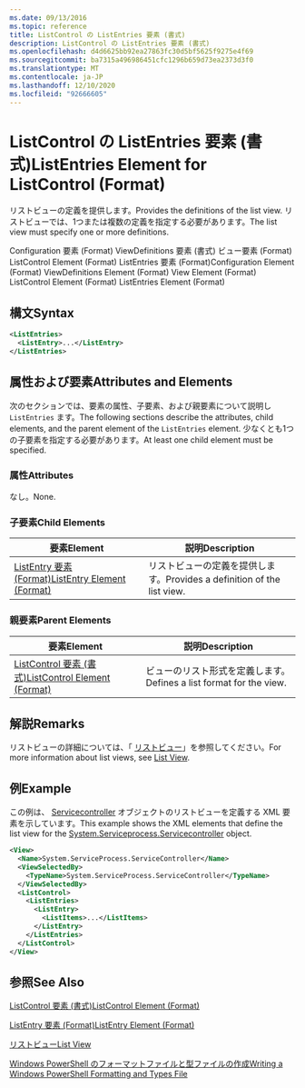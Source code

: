 ```yaml
---
ms.date: 09/13/2016
ms.topic: reference
title: ListControl の ListEntries 要素 (書式)
description: ListControl の ListEntries 要素 (書式)
ms.openlocfilehash: d4d6625bb92ea27863fc30d5bf5625f9275e4f69
ms.sourcegitcommit: ba7315a496986451cfc1296b659d73ea2373d3f0
ms.translationtype: MT
ms.contentlocale: ja-JP
ms.lasthandoff: 12/10/2020
ms.locfileid: "92666605"
---
```

# <a name="listentries-element-for-listcontrol-format"></a><span data-ttu-id="cd88e-103">ListControl の ListEntries 要素 (書式)</span><span class="sxs-lookup"><span data-stu-id="cd88e-103">ListEntries Element for ListControl (Format)</span></span>

<span data-ttu-id="cd88e-104">リストビューの定義を提供します。</span><span class="sxs-lookup"><span data-stu-id="cd88e-104">Provides the definitions of the list view.</span></span> <span data-ttu-id="cd88e-105">リストビューでは、1つまたは複数の定義を指定する必要があります。</span><span class="sxs-lookup"><span data-stu-id="cd88e-105">The list view must specify one or more definitions.</span></span>

<span data-ttu-id="cd88e-106">Configuration 要素 (Format) ViewDefinitions 要素 (書式) ビュー要素 (Format) ListControl Element (Format) ListEntries 要素 (Format)</span><span class="sxs-lookup"><span data-stu-id="cd88e-106">Configuration Element (Format) ViewDefinitions Element (Format) View Element (Format) ListControl Element (Format) ListEntries Element (Format)</span></span>

## <a name="syntax"></a><span data-ttu-id="cd88e-107">構文</span><span class="sxs-lookup"><span data-stu-id="cd88e-107">Syntax</span></span>

```xml
<ListEntries>
  <ListEntry>...</ListEntry>
</ListEntries>
```

## <a name="attributes-and-elements"></a><span data-ttu-id="cd88e-108">属性および要素</span><span class="sxs-lookup"><span data-stu-id="cd88e-108">Attributes and Elements</span></span>

<span data-ttu-id="cd88e-109">次のセクションでは、要素の属性、子要素、および親要素について説明し `ListEntries` ます。</span><span class="sxs-lookup"><span data-stu-id="cd88e-109">The following sections describe the attributes, child elements, and the parent element of the `ListEntries` element.</span></span> <span data-ttu-id="cd88e-110">少なくとも1つの子要素を指定する必要があります。</span><span class="sxs-lookup"><span data-stu-id="cd88e-110">At least one child element must be specified.</span></span>

### <a name="attributes"></a><span data-ttu-id="cd88e-111">属性</span><span class="sxs-lookup"><span data-stu-id="cd88e-111">Attributes</span></span>

<span data-ttu-id="cd88e-112">なし。</span><span class="sxs-lookup"><span data-stu-id="cd88e-112">None.</span></span>

### <a name="child-elements"></a><span data-ttu-id="cd88e-113">子要素</span><span class="sxs-lookup"><span data-stu-id="cd88e-113">Child Elements</span></span>

|<span data-ttu-id="cd88e-114">要素</span><span class="sxs-lookup"><span data-stu-id="cd88e-114">Element</span></span>|<span data-ttu-id="cd88e-115">説明</span><span class="sxs-lookup"><span data-stu-id="cd88e-115">Description</span></span>|
|-------------|-----------------|
|[<span data-ttu-id="cd88e-116">ListEntry 要素 (Format)</span><span class="sxs-lookup"><span data-stu-id="cd88e-116">ListEntry Element (Format)</span></span>](./listentry-element-for-listcontrol-format.md)|<span data-ttu-id="cd88e-117">リストビューの定義を提供します。</span><span class="sxs-lookup"><span data-stu-id="cd88e-117">Provides a definition of the list view.</span></span>|

### <a name="parent-elements"></a><span data-ttu-id="cd88e-118">親要素</span><span class="sxs-lookup"><span data-stu-id="cd88e-118">Parent Elements</span></span>

|<span data-ttu-id="cd88e-119">要素</span><span class="sxs-lookup"><span data-stu-id="cd88e-119">Element</span></span>|<span data-ttu-id="cd88e-120">説明</span><span class="sxs-lookup"><span data-stu-id="cd88e-120">Description</span></span>|
|-------------|-----------------|
|[<span data-ttu-id="cd88e-121">ListControl 要素 (書式)</span><span class="sxs-lookup"><span data-stu-id="cd88e-121">ListControl Element (Format)</span></span>](./listcontrol-element-format.md)|<span data-ttu-id="cd88e-122">ビューのリスト形式を定義します。</span><span class="sxs-lookup"><span data-stu-id="cd88e-122">Defines a list format for the view.</span></span>|

## <a name="remarks"></a><span data-ttu-id="cd88e-123">解説</span><span class="sxs-lookup"><span data-stu-id="cd88e-123">Remarks</span></span>

<span data-ttu-id="cd88e-124">リストビューの詳細については、「 [リストビュー](./creating-a-list-view.md)」を参照してください。</span><span class="sxs-lookup"><span data-stu-id="cd88e-124">For more information about list views, see [List View](./creating-a-list-view.md).</span></span>

## <a name="example"></a><span data-ttu-id="cd88e-125">例</span><span class="sxs-lookup"><span data-stu-id="cd88e-125">Example</span></span>

<span data-ttu-id="cd88e-126">この例は、 [Servicecontroller](/dotnet/api/System.ServiceProcess.ServiceController) オブジェクトのリストビューを定義する XML 要素を示しています。</span><span class="sxs-lookup"><span data-stu-id="cd88e-126">This example shows the XML elements that define the list view for the [System.Serviceprocess.Servicecontroller](/dotnet/api/System.ServiceProcess.ServiceController) object.</span></span>

```xml
<View>
  <Name>System.ServiceProcess.ServiceController</Name>
  <ViewSelectedBy>
    <TypeName>System.ServiceProcess.ServiceController</TypeName>
  </ViewSelectedBy>
  <ListControl>
    <ListEntries>
      <ListEntry>
        <ListItems>...</ListItems>
      </ListEntry>
    </ListEntries>
  </ListControl>
</View>
```

## <a name="see-also"></a><span data-ttu-id="cd88e-127">参照</span><span class="sxs-lookup"><span data-stu-id="cd88e-127">See Also</span></span>

[<span data-ttu-id="cd88e-128">ListControl 要素 (書式)</span><span class="sxs-lookup"><span data-stu-id="cd88e-128">ListControl Element (Format)</span></span>](./listcontrol-element-format.md)

[<span data-ttu-id="cd88e-129">ListEntry 要素 (Format)</span><span class="sxs-lookup"><span data-stu-id="cd88e-129">ListEntry Element (Format)</span></span>](./listentry-element-for-listcontrol-format.md)

[<span data-ttu-id="cd88e-130">リストビュー</span><span class="sxs-lookup"><span data-stu-id="cd88e-130">List View</span></span>](./creating-a-list-view.md)

[<span data-ttu-id="cd88e-131">Windows PowerShell のフォーマットファイルと型ファイルの作成</span><span class="sxs-lookup"><span data-stu-id="cd88e-131">Writing a Windows PowerShell Formatting and Types File</span></span>](./writing-a-powershell-formatting-file.md)

